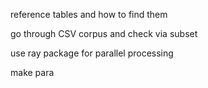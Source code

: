reference tables and how to find them

go through CSV corpus and check via subset

use ray package for parallel processing

make para
